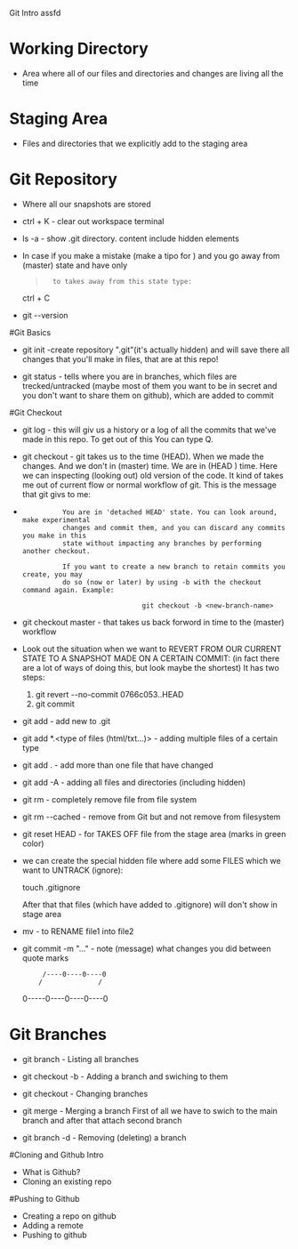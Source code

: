 
Git Intro assfd
# Working Directory
- Area where all of our files and directories and changes are living all the time

# Staging Area
- Files and directories that we explicitly add to the staging area

# Git Repository
- Where all our snapshots are stored

* ctrl + K - clear out workspace terminal
* ls -a - show .git directory. content include hidden elements
* In case if you make a mistake (make a tipo for ) and you go away from
    (master) state and have only 
    >       to takes away from this state type:
    ctrl + C


* git   --version



#Git Basics
* git init -create repository ".git"(it's actually hidden) and 
            will save there all changes that you'll make in files, 
            that are at this repo!

* git status - tells where you are in branches, which files are
               trecked/untracked (maybe most of them you want 
               to be in secret and you don't want to share them
               on github), which are added to commit


#Git Checkout
* git log - this will giv us a history or a log of all the commits
            that we've made in this repo. To get out of this You
            can type Q. 
* git checkout <commit id> - git takes us to the <commit id> time (HEAD).
                When we made the <commit id> changes. And we don't in 
                (master) time. We are in (HEAD <commit id>) time. Here we
                can inspecting (looking out) old version of the code. It
                kind of takes me out of current flow or normal workflow 
                of git. This is the message that git givs to me:

*               You are in 'detached HEAD' state. You can look around, make experimental
                changes and commit them, and you can discard any commits you make in this
                state without impacting any branches by performing another checkout.

                If you want to create a new branch to retain commits you create, you may
                do so (now or later) by using -b with the checkout command again. Example:

                                    git checkout -b <new-branch-name>

* git checkout master - that takes us back forword in time to the 
                        (master) workflow
                
* Look out the situation when we want to 
  REVERT FROM OUR CURRENT STATE TO A 
  SNAPSHOT MADE ON A CERTAIN COMMIT: 
  (in fact there are a lot of ways of 
  doing this, but look maybe the shortest)
  It has two steps:
    1)  git revert --no-commit 0766c053..HEAD
    2)  git commit




* git add <file> - add new <file> to .git
* git add *.<type of files (html/txt...)> - adding multiple files
            of a certain type
* git add . - add more than one file that have changed
* git add -A - adding all files and directories (including hidden)


* git rm <file> - completely remove file from file system
* git rm --cached <file> - remove from Git but and not remove from
                filesystem




* git reset HEAD <file> - for TAKES OFF file from the stage area
                (marks in green color)

* we can create the special hidden file where add some FILES which we
    want to UNTRACK (ignore):
   
    touch .gitignore
    
    After that that files (which have added to .gitignore) will don't
    show in stage area

* mv <file1> <file2> - to RENAME file1 into file2
    

* git commit -m "..." - note (message) what changes you did between
                        quote marks

       
           /----0----0----0
          /              /
   0-----0----0----0----0

# Git Branches

* git branch  - Listing all branches   
    
* git checkout -b <new branch name> - Adding a branch and swiching to them

* git checkout <branch name> - Changing branches

* git merge <merging branch name>- Merging a branch 
    First of all we have to swich to the main branch and after that attach
    second branch

* git branch -d <branch name> - Removing (deleting) a branch





#Cloning and Github Intro
* What is Github?
* Cloning an existing repo

#Pushing to Github
* Creating a repo on github
* Adding a remote
* Pushing to github